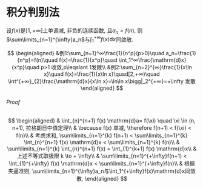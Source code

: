 # 积分判别法

设$f(x)$是$[1, +\infty]$上单调减, 非负的连续函数, 且$a_n=f(n)$, 则$\sum\limits_{n=1}^{\infty}a_n$与$\displaystyle\int_1^{+\infty}f(x)\mathrm{d}x$同敛散.

$$
\begin{aligned}
	&例1:\sum_{n=1}^∞\frac{1}{n^p}(p>0)\quad a_n=\frac{1}{n^p}=f(n)\quad f(x)=\frac{1}{x^p}\quad \int_1^∞\frac{\mathrm{d}x}{x^p}\quad p>1 收敛,p\leqslant 1发散\\
	&例2:\sum_{n=2}^{∞}\frac{1}{x\ln x}\quad f(x)=\frac{1}{x\ln x}\quad[2,+∞)\quad \int^{+∞}_{2}\frac{\mathrm{d}x}{x\ln x}=\ln\ln x\bigg|_2^{+∞}=+\infty 发散
\end{aligned}
$$

###### Proof

$$
\begin{aligned}
	& \int_{n}^{n+1} f(x) \mathrm{d}a= f(\xi) \quad \xi \in (n, n+1), 拉格朗日中值定理\\
	& \because f(x) 单减, \therefore f(n+1) < f(\xi) < f(n)\\
	& 考虑求和, \sum\limits_{n=1}^{k} f(n+1) < \sum\limits_{n=1}^{k} \int_{n}^{n+1} f(x) \mathrm{d}x < \sum\limits_{n=1}^{k} f(n)\\
	& \sum\limits_{n=1}^{k} \int_{n}^{n+1} f(x) = \int_{1}^{k+1} f(x) \mathrm{d}x\\
	& 上述不等式取极限 k \to + \infty\\
	& \sum\limits_{n=1}^{+\infty}f(n+1) < \int_{1}^{+\infty} f(x) \mathrm{d}x < \sum\limits_{n=1}^{+\infty}f(n)\\
	& 根据夹逼准则, \sum\limits_{n=1}^{\infty}a_n与\int_1^{+\infty}f(x)\mathrm{d}x同敛散.
\end{aligned}
$$
